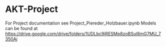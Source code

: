 # AKT-Project

For Project documentation see Project_Piereder_Holzbauer.ipynb
Models can be found at https://drive.google.com/drive/folders/1UDLbc9iRESMp8zoBSul8mG7MU_7350Aj
